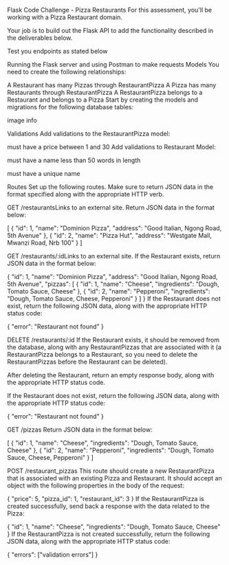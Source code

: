 Flask Code Challenge - Pizza Restaurants
For this assessment, you'll be working with a Pizza Restaurant domain.

Your job is to build out the Flask API to add the functionality described in the deliverables below.

Test you endpoints as stated below

Running the Flask server and using Postman to make requests Models You need to create the following relationships:

A Restaurant has many Pizzas through RestaurantPizza
A Pizza has many Restaurants through RestaurantPizza
A RestaurantPizza belongs to a Restaurant and belongs to a Pizza
Start by creating the models and migrations for the following database tables:

image info

Validations
Add validations to the RestaurantPizza model:

must have a price between 1 and 30 Add validations to Restaurant Model:

must have a name less than 50 words in length

must have a unique name

Routes
Set up the following routes. Make sure to return JSON data in the format specified along with the appropriate HTTP verb.

GET /restaurantsLinks to an external site.
Return JSON data in the format below:

[ { "id": 1, "name": "Dominion Pizza", "address": "Good Italian, Ngong Road, 5th Avenue" }, { "id": 2, "name": "Pizza Hut", "address": "Westgate Mall, Mwanzi Road, Nrb 100" } ]

GET /restaurants/:idLinks to an external site.
If the Restaurant exists, return JSON data in the format below:

{ "id": 1, "name": "Dominion Pizza", "address": "Good Italian, Ngong Road, 5th Avenue", "pizzas": [ { "id": 1, "name": "Cheese", "ingredients": "Dough, Tomato Sauce, Cheese" }, { "id": 2, "name": "Pepperoni", "ingredients": "Dough, Tomato Sauce, Cheese, Pepperoni" } ] } If the Restaurant does not exist, return the following JSON data, along with the appropriate HTTP status code:

{ "error": "Restaurant not found" }

DELETE /restaurants/:id
If the Restaurant exists, it should be removed from the database, along with any RestaurantPizzas that are associated with it (a RestaurantPizza belongs to a Restaurant, so you need to delete the RestaurantPizzas before the Restaurant can be deleted).

After deleting the Restaurant, return an empty response body, along with the appropriate HTTP status code.

If the Restaurant does not exist, return the following JSON data, along with the appropriate HTTP status code:

{ "error": "Restaurant not found" }

GET /pizzas
Return JSON data in the format below:

[ { "id": 1, "name": "Cheese", "ingredients": "Dough, Tomato Sauce, Cheese" }, { "id": 2, "name": "Pepperoni", "ingredients": "Dough, Tomato Sauce, Cheese, Pepperoni" } ]

POST /restaurant_pizzas
This route should create a new RestaurantPizza that is associated with an existing Pizza and Restaurant. It should accept an object with the following properties in the body of the request:

{ "price": 5, "pizza_id": 1, "restaurant_id": 3 } If the RestaurantPizza is created successfully, send back a response with the data related to the Pizza:

{ "id": 1, "name": "Cheese", "ingredients": "Dough, Tomato Sauce, Cheese" } If the RestaurantPizza is not created successfully, return the following JSON data, along with the appropriate HTTP status code:

{ "errors": ["validation errors"] }
